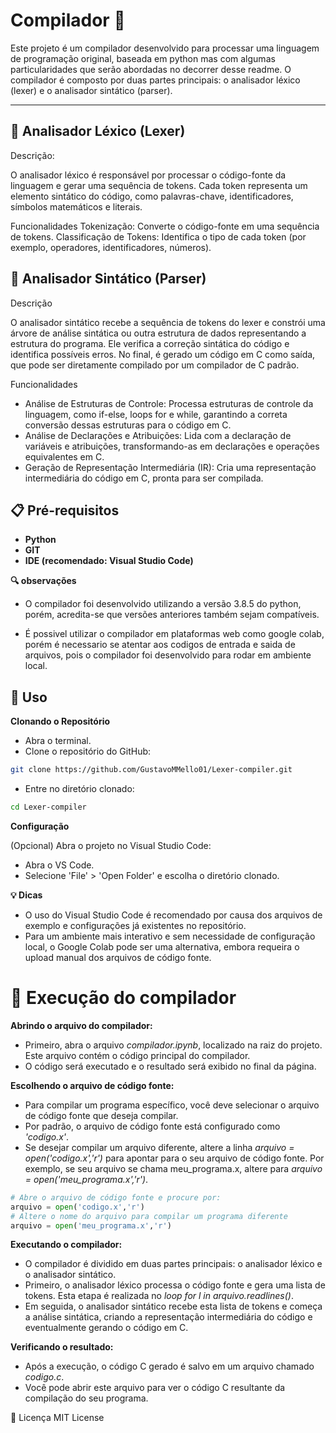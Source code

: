 # Compilador 🚀

Este projeto é um compilador  desenvolvido para processar uma linguagem de programação original, baseada em python mas com algumas particularidades que serão abordadas no decorrer desse readme. O compilador é composto por duas partes principais: o analisador léxico (lexer) e o analisador sintático (parser).

--- 

## 📝 Analisador Léxico (Lexer)

Descrição:

O analisador léxico é responsável por processar o código-fonte da linguagem e gerar uma sequência de tokens. Cada token representa um elemento sintático do código, como palavras-chave, identificadores, símbolos matemáticos e literais.

Funcionalidades
Tokenização: Converte o código-fonte em uma sequência de tokens.
Classificação de Tokens: Identifica o tipo de cada token (por exemplo, operadores, identificadores, números).

## 🧩 Analisador Sintático (Parser)

Descrição

O analisador sintático recebe a sequência de tokens do lexer e constrói uma árvore de análise sintática ou outra estrutura de dados representando a estrutura do programa. Ele verifica a correção sintática do código e identifica possíveis erros. No final, é gerado um código em C como saída, que pode ser diretamente compilado por um compilador de C padrão.

Funcionalidades

- Análise de Estruturas de Controle: Processa estruturas de controle da linguagem, como if-else, loops for e while, garantindo a correta conversão dessas estruturas para o código em C.
- Análise de Declarações e Atribuições: Lida com a declaração de variáveis e atribuições, transformando-as em declarações e operações equivalentes em C.
- Geração de Representação Intermediária (IR): Cria uma representação intermediária do código em C, pronta para ser compilada. 

## 📋 Pré-requisitos

- **Python**
- **GIT**
- **IDE (recomendado: Visual Studio Code)**

**🔍 observações**

- O compilador foi desenvolvido utilizando a versão 3.8.5 do python, porém, acredita-se que versões anteriores também sejam compatíveis.

- É possivel utilizar o compilador em plataformas web como google colab, porém é necessario se atentar aos codigos de entrada e saida de arquivos, pois o compilador foi desenvolvido para rodar em ambiente local.

## 🚀 Uso

**Clonando o Repositório**
- Abra o terminal.
- Clone o repositório do GitHub:
```bash
git clone https://github.com/GustavoMMello01/Lexer-compiler.git
```

- Entre no diretório clonado:
```bash
cd Lexer-compiler
```

**Configuração**

(Opcional) Abra o projeto no Visual Studio Code:

- Abra o VS Code.
- Selecione 'File' > 'Open Folder' e escolha o diretório clonado.

**💡 Dicas**

- O uso do Visual Studio Code é recomendado por causa dos arquivos de exemplo e configurações já existentes no repositório. 
- Para um ambiente mais interativo e sem necessidade de configuração local, o Google Colab pode ser uma alternativa, embora requeira o upload manual dos arquivos de código fonte.


# 🚀 Execução do compilador

**Abrindo o arquivo do compilador:**

- Primeiro, abra o arquivo *compilador.ipynb*, localizado na raiz do projeto. Este arquivo contém o código principal do compilador.
- O código será executado e o resultado será exibido no final da página.

**Escolhendo o arquivo de código fonte:**

- Para compilar um programa específico, você deve selecionar o arquivo de código fonte que deseja compilar. 
- Por padrão, o arquivo de código fonte está configurado como *'codigo.x'*.
- Se desejar compilar um arquivo diferente, altere a linha 
*arquivo = open('codigo.x','r')* para apontar para o seu arquivo de código fonte. Por exemplo, se seu arquivo se chama meu_programa.x, altere para *arquivo = open('meu_programa.x','r')*.
```python
# Abre o arquivo de código fonte e procure por: 
arquivo = open('codigo.x','r')
# Altere o nome do arquivo para compilar um programa diferente
arquivo = open('meu_programa.x','r')
```

**Executando o compilador:**

- O compilador é dividido em duas partes principais: o analisador léxico e o analisador sintático.
- Primeiro, o analisador léxico processa o código fonte e gera uma lista de tokens. Esta etapa é realizada no *loop for l in arquivo.readlines()*.
- Em seguida, o analisador sintático recebe esta lista de tokens e começa a análise sintática, criando a representação intermediária do código e eventualmente gerando o código em C.

**Verificando o resultado:**

- Após a execução, o código C gerado é salvo em um arquivo chamado *codigo.c*.
- Você pode abrir este arquivo para ver o código C resultante da compilação do seu programa.


📜 Licença
MIT License

